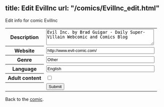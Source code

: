title: Edit EvilInc
url: "/comics/EvilInc_edit.html"
---
Edit info for comic EvilInc

<form name="comic" action="http://gaepostmail.appspot.com/comic/" method="post">
<table class="comicinfo">
<tr>
<th>Description</th><td><textarea name="description" cols="40" rows="3">Evil Inc. by Brad Guigar - Daily Super-Villain Webcomic and Comics Blog</textarea></td>
</tr>
<tr>
<th>Website</th><td><input type="text" name="url" value="http://www.evil-comic.com/" size="40"/></td>
</tr>
<tr>
<th>Genre</th><td><input type="text" name="genre" value="Other" size="40"/></td>
</tr>
<tr>
<th>Language</th><td><input type="text" name="language" value="English" size="40"/></td>
</tr>
<tr>
<th>Adult content</th><td><input type="checkbox" name="adult" value="adult" /></td>
</tr>
<tr>
<th></th><td>
<input type="hidden" name="comic" value="EvilInc" />
<input type="submit" name="submit" value="Submit" />
</td>
</tr>
</table>
</form>

Back to the [comic](EvilInc.html).
